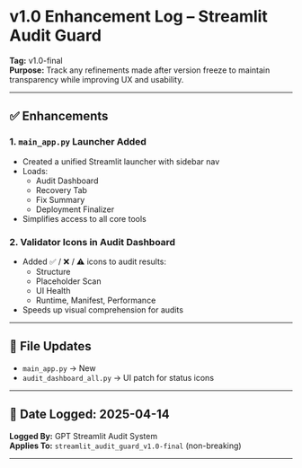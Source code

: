 
# v1.0 Enhancement Log – Streamlit Audit Guard

**Tag:** v1.0-final  
**Purpose:** Track any refinements made after version freeze to maintain transparency while improving UX and usability.

---

## ✅ Enhancements

### 1. `main_app.py` Launcher Added
- Created a unified Streamlit launcher with sidebar nav
- Loads:
  - Audit Dashboard
  - Recovery Tab
  - Fix Summary
  - Deployment Finalizer
- Simplifies access to all core tools

### 2. Validator Icons in Audit Dashboard
- Added ✅ / ❌ / ⚠️ icons to audit results:
  - Structure
  - Placeholder Scan
  - UI Health
  - Runtime, Manifest, Performance
- Speeds up visual comprehension for audits

---

## 🧾 File Updates

- `main_app.py` → New
- `audit_dashboard_all.py` → UI patch for status icons

---

## 📅 Date Logged: 2025-04-14  
**Logged By:** GPT Streamlit Audit System  
**Applies To:** `streamlit_audit_guard_v1.0-final` (non-breaking)

---
